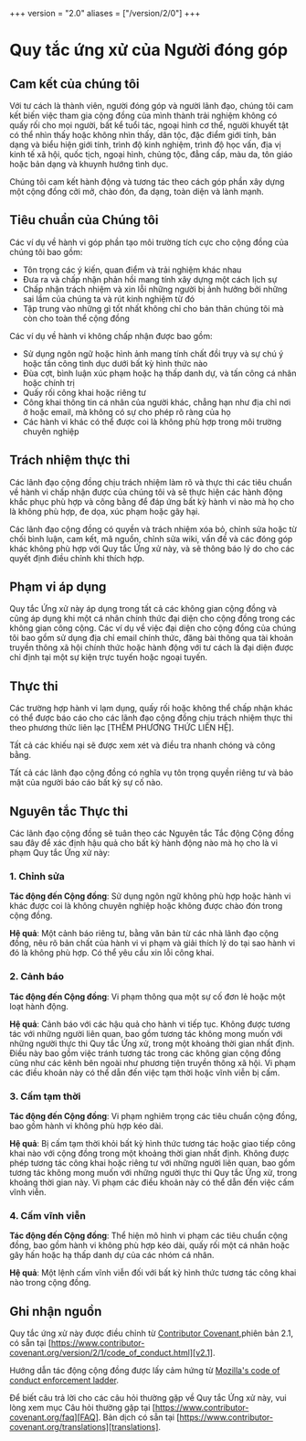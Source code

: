 +++
version = "2.0"
aliases = ["/version/2/0"]
+++

# Quy tắc ứng xử của Người đóng góp

## Cam kết của chúng tôi

Với tư cách là thành viên, người đóng góp và người lãnh đạo, chúng tôi cam kết biến việc tham gia cộng đồng của mình thành trải nghiệm không có quấy rối cho mọi người, bất kể tuổi tác, ngoại hình cơ thể, người khuyết tật có thể nhìn thấy hoặc không nhìn thấy, dân tộc, đặc điểm giới tính, bản dạng và biểu hiện giới tính, trình độ kinh nghiệm, trình độ học vấn, địa vị kinh tế xã hội, quốc tịch, ngoại hình, chủng tộc, đẳng cấp, màu da, tôn giáo hoặc bản dạng và khuynh hướng tình dục.

Chúng tôi cam kết hành động và tương tác theo cách góp phần xây dựng một cộng đồng cởi mở, chào đón, đa dạng, toàn diện và lành mạnh.

## Tiêu chuẩn của Chúng tôi

Các ví dụ về hành vi góp phần tạo môi trường tích cực cho cộng đồng của chúng tôi bao gồm:

-   Tôn trọng các ý kiến, quan điểm và trải nghiệm khác nhau
-   Đưa ra và chấp nhận phản hồi mang tính xây dựng một cách lịch sự
-   Chấp nhận trách nhiệm và xin lỗi những người bị ảnh hưởng bởi những sai lầm của chúng ta và rút kinh nghiệm từ đó
-   Tập trung vào những gì tốt nhất không chỉ cho bản thân chúng tôi mà còn cho toàn thể cộng đồng

Các ví dụ về hành vi không chấp nhận được bao gồm:

-   Sử dụng ngôn ngữ hoặc hình ảnh mang tính chất đồi trụy và sự chú ý hoặc tấn công tình dục dưới bất kỳ hình thức nào
-   Đùa cợt, bình luận xúc phạm hoặc hạ thấp danh dự, và tấn công cá nhân hoặc chính trị
-   Quấy rối công khai hoặc riêng tư
-   Công khai thông tin cá nhân của người khác, chẳng hạn như địa chỉ nơi ở hoặc email, mà không có sự cho phép rõ ràng của họ
-   Các hành vi khác có thể được coi là không phù hợp trong môi trường chuyên nghiệp

## Trách nhiệm thực thi

Các lãnh đạo cộng đồng chịu trách nhiệm làm rõ và thực thi các tiêu chuẩn về hành vi chấp nhận được của chúng tôi và sẽ thực hiện các hành động khắc phục phù hợp và công bằng để đáp ứng bất kỳ hành vi nào mà họ cho là không phù hợp, đe dọa, xúc phạm hoặc gây hại.

Các lãnh đạo cộng đồng có quyền và trách nhiệm xóa bỏ, chỉnh sửa hoặc từ chối bình luận, cam kết, mã nguồn, chỉnh sửa wiki, vấn đề và các đóng góp khác không phù hợp với Quy tắc Ứng xử này, và sẽ thông báo lý do cho các quyết định điều chỉnh khi thích hợp.

## Phạm vi áp dụng

Quy tắc Ứng xử này áp dụng trong tất cả các không gian cộng đồng và cũng áp dụng khi một cá nhân chính thức đại diện cho cộng đồng trong các không gian công cộng. Các ví dụ về việc đại diện cho cộng đồng của chúng tôi bao gồm sử dụng địa chỉ email chính thức, đăng bài thông qua tài khoản truyền thông xã hội chính thức hoặc hành động với tư cách là đại diện được chỉ định tại một sự kiện trực tuyến hoặc ngoại tuyến.

## Thực thi

Các trường hợp hành vi lạm dụng, quấy rối hoặc không thể chấp nhận khác có thể được báo cáo cho các lãnh đạo cộng đồng chịu trách nhiệm thực thi theo phương thức liên lạc [THÊM PHƯƠNG THỨC LIÊN HỆ].

Tất cả các khiếu nại sẽ được xem xét và điều tra nhanh chóng và công bằng.

Tất cả các lãnh đạo cộng đồng có nghĩa vụ tôn trọng quyền riêng tư và bảo mật của người báo cáo bất kỳ sự cố nào.

## Nguyên tắc Thực thi

Các lãnh đạo cộng đồng sẽ tuân theo các Nguyên tắc Tắc động Cộng đồng sau đây để xác định hậu quả cho bất kỳ hành động nào mà họ cho là vi phạm Quy tắc Ứng xử này:

### 1. Chỉnh sửa

**Tác động đến Cộng đồng**: Sử dụng ngôn ngữ không phù hợp hoặc hành vi khác được coi là không chuyên nghiệp hoặc không được chào đón trong cộng đồng.

**Hệ quả**: Một cảnh báo riêng tư, bằng văn bản từ các nhà lãnh đạo cộng đồng, nêu rõ bản chất của hành vi vi phạm và giải thích lý do tại sao hành vi đó là không phù hợp. Có thể yêu cầu xin lỗi công khai.

### 2. Cảnh báo

**Tác động đến Cộng đồng**: Vi phạm thông qua một sự cố đơn lẻ hoặc một loạt hành động.

**Hệ quả**: Cảnh báo với các hậu quả cho hành vi tiếp tục. Không được tương tác với những người liên quan, bao gồm tương tác không mong muốn với những người thực thi Quy tắc Ứng xử, trong một khoảng thời gian nhất định. Điều này bao gồm việc tránh tương tác trong các không gian cộng đồng cũng như các kênh bên ngoài như phương tiện truyền thông xã hội. Vi phạm các điều khoản này có thể dẫn đến việc tạm thời hoặc vĩnh viễn bị cấm.

### 3. Cấm tạm thời

**Tác động đến Cộng đồng**: Vi phạm nghiêm trọng các tiêu chuẩn cộng đồng, bao gồm hành vi không phù hợp kéo dài.

**Hệ quả**: Bị cấm tạm thời khỏi bất kỳ hình thức tương tác hoặc giao tiếp công khai nào với cộng đồng trong một khoảng thời gian nhất định. Không được phép tương tác công khai hoặc riêng tư với những người liên quan, bao gồm tương tác không mong muốn với những người thực thi Quy tắc Ứng xử, trong khoảng thời gian này. Vi phạm các điều khoản này có thể dẫn đến việc cấm vĩnh viễn.

### 4. Cấm vĩnh viễn

**Tác động đến Cộng đồng**: Thể hiện mô hình vi phạm các tiêu chuẩn cộng đồng, bao gồm hành vi không phù hợp kéo dài, quấy rối một cá nhân hoặc gây hấn hoặc hạ thấp danh dự của các nhóm cá nhân.

**Hệ quả**: Một lệnh cấm vĩnh viễn đối với bất kỳ hình thức tương tác công khai nào trong cộng đồng.

## Ghi nhận nguồn

Quy tắc ứng xử này được điều chỉnh từ [Contributor Covenant][homepage],phiên bản 2.1, có sẵn tại
[https://www.contributor-covenant.org/version/2/1/code_of_conduct.html][v2.1].

Hướng dẫn tác động cộng đồng được lấy cảm hứng từ
[Mozilla's code of conduct enforcement ladder][Mozilla CoC].

Để biết câu trả lời cho các câu hỏi thường gặp về Quy tắc Ứng xử này, vui lòng xem mục Câu hỏi thường gặp tại
[https://www.contributor-covenant.org/faq][FAQ]. Bản dịch có sẵn tại
[https://www.contributor-covenant.org/translations][translations].

[homepage]: https://www.contributor-covenant.org
[v2.1]: https://www.contributor-covenant.org/version/2/1/code_of_conduct.html
[Mozilla CoC]: https://github.com/mozilla/diversity
[FAQ]: https://www.contributor-covenant.org/faq
[translations]: https://www.contributor-covenant.org/translations
